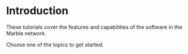 # Introduction

These tutorials cover the features and capabilities of the software in the Marble network.

Choose one of the topics to get started.

```{tableofcontents}
```
